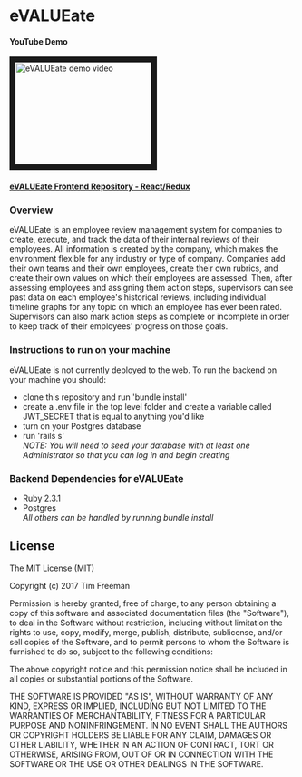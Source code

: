 # eVALUEate

#### YouTube Demo
<a href="http://www.youtube.com/watch?feature=player_embedded&v=XcEE10kJ6X4
" target="_blank"><img src="http://img.youtube.com/vi/XcEE10kJ6X4/0.jpg" 
alt="eVALUEate demo video" width="240" height="180" border="10" /></a>

#### [eVALUEate Frontend Repository - React/Redux](https://github.com/dtfreemn/evaluator-react-redux)

### Overview
  eVALUEate is an employee review management system for companies to create, execute, and track the data of their internal reviews of their employees. All information is created by the company, which makes the environment flexible for any industry or type of company. Companies add their own teams and their own employees, create their own rubrics, and create their own values on which their employees are assessed. Then, after assessing employees and assigning them action steps, supervisors can see past data on each employee's historical reviews, including individual timeline graphs for any topic on which an employee has ever been rated. Supervisors can also mark action steps as complete or incomplete in order to keep track of their employees' progress on those goals.

### Instructions to run on your machine
  eVALUEate is not currently deployed to the web. To run the backend on your machine you should:
  - clone this repository and run 'bundle install'
  - create a .env file in the top level folder and create a variable called JWT_SECRET that is equal to anything you'd like
  - turn on your Postgres database
  - run 'rails s' </br>
  *NOTE: You will need to seed your database with at least one Administrator so that you can log in and begin creating*

### Backend Dependencies for eVALUEate
  - Ruby 2.3.1
  - Postgres</br>
  *All others can be handled by running bundle install*

## License
  The MIT License (MIT)

  Copyright (c) 2017 Tim Freeman

  Permission is hereby granted, free of charge, to any person obtaining a copy
  of this software and associated documentation files (the "Software"), to deal
  in the Software without restriction, including without limitation the rights
  to use, copy, modify, merge, publish, distribute, sublicense, and/or sell
  copies of the Software, and to permit persons to whom the Software is
  furnished to do so, subject to the following conditions:

  The above copyright notice and this permission notice shall be included in
  all copies or substantial portions of the Software.

  THE SOFTWARE IS PROVIDED "AS IS", WITHOUT WARRANTY OF ANY KIND, EXPRESS OR
  IMPLIED, INCLUDING BUT NOT LIMITED TO THE WARRANTIES OF MERCHANTABILITY,
  FITNESS FOR A PARTICULAR PURPOSE AND NONINFRINGEMENT. IN NO EVENT SHALL THE
  AUTHORS OR COPYRIGHT HOLDERS BE LIABLE FOR ANY CLAIM, DAMAGES OR OTHER
  LIABILITY, WHETHER IN AN ACTION OF CONTRACT, TORT OR OTHERWISE, ARISING FROM,
  OUT OF OR IN CONNECTION WITH THE SOFTWARE OR THE USE OR OTHER DEALINGS IN
  THE SOFTWARE.